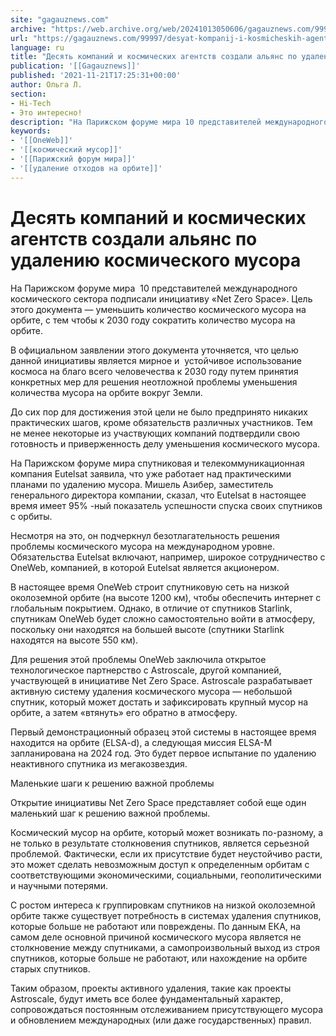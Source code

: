 ```yaml
---
site: "gagauznews.com"
archive: "https://web.archive.org/web/20241013050606/gagauznews.com/99997/desyat-kompanij-i-kosmicheskih-agentstv-sozdali-alyans-po-udaleniyu-kosmicheskogo-musora.html"
url: "https://gagauznews.com/99997/desyat-kompanij-i-kosmicheskih-agentstv-sozdali-alyans-po-udaleniyu-kosmicheskogo-musora.html"
language: ru
title: "Десять компаний и космических агентств создали альянс по удалению космического мусора"
publication: '[[Gagauznews]]'
published: '2021-11-21T17:25:31+00:00'
author: Ольга Л.
section:
- Hi-Tech
- Это интересно!
description: "На Парижском форуме мира 10 представителей международного космического сектора подписали инициативу «Net Zero Space». Цель этого документа — уменьшить количество космического мусора на орбите, с тем чтобы к 2030 году сократить количество мусора на орбите. В официальном заявлении этого документа уточняется, что целью данной инициативы является мирное и устойчивое использование космоса на благо всего человечества к 2030 году путем принятия конкретных мер для решения неотложной проблемы уменьшения количества мусора на орбите вокруг Земли. До сих пор для достижения этой цели не было предпринято никаких практических шагов, кроме обязательств различных участников. Тем не менее некоторые из участвующих компаний подтвердили свою готовность и […]"
keywords:
- '[[OneWeb]]'
- '[[космический мусор]]'
- '[[Парижский форум мира]]'
- '[[удаление отходов на орбите]]'
---
```


# Десять компаний и космических агентств создали альянс по удалению космического мусора

На Парижском форуме мира  10 представителей международного космического сектора подписали инициативу «Net Zero Space». Цель этого документа — уменьшить количество космического мусора на орбите, с тем чтобы к 2030 году сократить количество мусора на орбите.

В официальном заявлении этого документа уточняется, что целью данной инициативы является мирное и  устойчивое использование космоса на благо всего человечества к 2030 году путем принятия конкретных мер для решения неотложной проблемы уменьшения количества мусора на орбите вокруг Земли.

До сих пор для достижения этой цели не было предпринято никаких практических шагов, кроме обязательств различных участников. Тем не менее некоторые из участвующих компаний подтвердили свою готовность и приверженность делу уменьшения космического мусора.

На Парижском форуме мира спутниковая и телекоммуникационная компания Eutelsat заявила, что уже работает над практическими планами по удалению мусора. Мишель Азибер, заместитель генерального директора компании, сказал, что Eutelsat в настоящее время имеет 95% -ный показатель успешности спуска своих спутников с орбиты.

Несмотря на это, он подчеркнул безотлагательность решения проблемы космического мусора на международном уровне. Обязательства Eutelsat включают, например, широкое сотрудничество с OneWeb, компанией, в которой Eutelsat является акционером.

В настоящее время OneWeb строит спутниковую сеть на низкой околоземной орбите (на высоте 1200 км), чтобы обеспечить интернет с глобальным покрытием. Однако, в отличие от спутников Starlink, спутникам OneWeb будет сложно самостоятельно войти в атмосферу, поскольку они находятся на большей высоте (спутники Starlink находятся на высоте 550 км).

Для решения этой проблемы OneWeb заключила открытое технологическое партнерство с Astroscale, другой компанией, участвующей в инициативе Net Zero Space. Astroscale разрабатывает активную систему удаления космического мусора — небольшой спутник, который может достать и зафиксировать крупный мусор на орбите, а затем «втянуть» его обратно в атмосферу.

Первый демонстрационный образец этой системы в настоящее время находится на орбите (ELSA-d), а следующая миссия ELSA-M запланирована на 2024 год. Это будет первое испытание по удалению неактивного спутника из мегакозвездия.

Маленькие шаги к решению важной проблемы

Открытие инициативы Net Zero Space представляет собой еще один маленький шаг к решению важной проблемы.

Космический мусор на орбите, который может возникать по-разному, а не только в результате столкновения спутников, является серьезной проблемой. Фактически, если их присутствие будет неустойчиво расти, это может сделать невозможным доступ к определенным орбитам с соответствующими экономическими, социальными, геополитическими и научными потерями.

С ростом интереса к группировкам спутников на низкой околоземной орбите также существует потребность в системах удаления спутников, которые больше не работают или повреждены. По данным ЕКА, на самом деле основной причиной космического мусора является не столкновение между спутниками, а самопроизвольный выход из строя спутников, которые больше не работают, или нахождение на орбите старых спутников.

Таким образом, проекты активного удаления, такие как проекты Astroscale, будут иметь все более фундаментальный характер, сопровождаться постоянным отслеживанием присутствующего мусора и обновлением международных (или даже государственных) правил.
